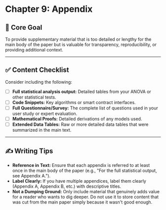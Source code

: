 # Chapter 9: Appendix

## 🎯 Core Goal
To provide supplementary material that is too detailed or lengthy for the main body of the paper but is valuable for transparency, reproducibility, or providing additional context.

---

## ✅ Content Checklist
Consider including the following:
- [ ] **Full statistical analysis output:** Detailed tables from your ANOVA or other statistical tests.
- [ ] **Code Snippets:** Key algorithms or smart contract interfaces.
- [ ] **Full Questionnaire/Survey:** The complete list of questions used in your user study or expert evaluation.
- [ ] **Mathematical Proofs:** Detailed derivations of any models used.
- [ ] **Extended Data Tables:** Raw or more detailed data tables that were summarized in the main text.

---

## ✍️ Writing Tips
*   **Reference in Text:** Ensure that each appendix is referred to at least once in the main body of the paper (e.g., "For the full statistical output, see Appendix A.").
*   **Label Clearly:** If you have multiple appendices, label them clearly (Appendix A, Appendix B, etc.) with descriptive titles.
*   **Not a Dumping Ground:** Only include material that genuinely adds value for a reader who wants to dig deeper. Do not use it to store content that was cut from the main paper simply because it wasn't good enough.
